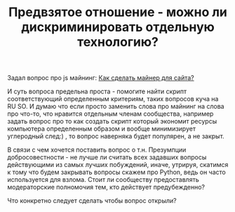 ﻿---
title: "Предвзятое отношение - можно ли дискриминировать отдельную технологию?"
se.owner.user_id: 250650
se.owner.display_name: "Hertz"
se.owner.link: "https://ru.meta.stackoverflow.com/users/250650/hertz"
se.link: "https://ru.meta.stackoverflow.com/questions/13172/%d0%9f%d1%80%d0%b5%d0%b4%d0%b2%d0%b7%d1%8f%d1%82%d0%be%d0%b5-%d0%be%d1%82%d0%bd%d0%be%d1%88%d0%b5%d0%bd%d0%b8%d0%b5-%d0%bc%d0%be%d0%b6%d0%bd%d0%be-%d0%bb%d0%b8-%d0%b4%d0%b8%d1%81%d0%ba%d1%80%d0%b8%d0%bc%d0%b8%d0%bd%d0%b8%d1%80%d0%be%d0%b2%d0%b0%d1%82%d1%8c-%d0%be%d1%82%d0%b4%d0%b5%d0%bb%d1%8c%d0%bd%d1%83%d1%8e-%d1%82%d0%b5%d1%85%d0%bd%d0%be%d0%bb%d0%be%d0%b3%d0%b8%d1%8e"
se.question_id: 13172
se.post_type: question
---
<p>Задал вопрос про js майнинг: <a href="https://ru.stackoverflow.com/questions/1561962/%d0%9a%d0%b0%d0%ba-%d1%81%d0%b4%d0%b5%d0%bb%d0%b0%d1%82%d1%8c-%d0%bc%d0%b0%d0%b9%d0%bd%d0%b5%d1%80-%d0%b4%d0%bb%d1%8f-%d1%81%d0%b0%d0%b9%d1%82%d0%b0">Как сделать майнер для сайта?</a></p>
<p>И суть вопроса предельна проста - помогите найти скрипт соответствующий определенным критериям, таких вопросов куча на RU SO. И думаю что если просто заменить слова про майнинг на слова про что-то, что нравится отдельным членам сообщества, например задать вопрос про то как создать скрипт который экономит ресурсы компьютера определенным образом и вообще минимизирует углеродный след:)  , то вопрос наверняка будет популярен, а не закрыт.</p>
<p>В связи с чем хочется поставить вопрос о т.н. Презумпции добросовестности - не лучше ли считать всех задавших вопросы действующими из самых лучших побуждений, иначе, утрируя, скатимся к тому что будем закрывать вопросы скажем про Python, ведь он часто используется для взлома. Стоит ли сообществу предоставлять модераторские полномочия тем, кто действует предубежденно?</p>
<p>Что конкретно следует сделать чтобы вопрос открыли?</p>
